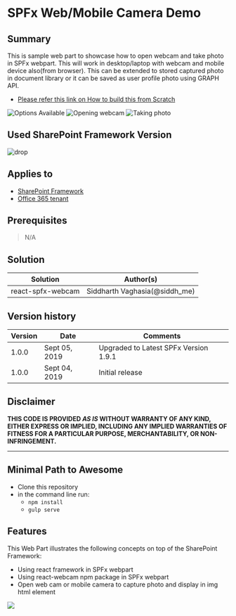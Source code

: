 # SPFx Web/Mobile Camera Demo

## Summary

This is sample web part to showcase how to open webcam and take photo in SPFx webpart. This will work in desktop/laptop with webcam and mobile device also(from browser). This can be extended to stored captured photo in document library or it can be saved as user profile photo using GRAPH API.

* [Please refer this link on How to build this from Scratch](https://www.c-sharpcorner.com/article/how-to-open-webmobile-camera-and-take-photo-from-spfx-webpart/)

![Options Available](screens/3.png?raw=true "Options Available")
![Opening webcam](screens/4.png?raw=true "Opening webcam")
![Taking photo](screens/4.png?raw=true "Taking photo")

## Used SharePoint Framework Version

![drop](https://img.shields.io/badge/version-1.9.1-green.svg)

## Applies to

* [SharePoint Framework](https://docs.microsoft.com/sharepoint/dev/spfx/sharepoint-framework-overview)
* [Office 365 tenant](https://docs.microsoft.com/sharepoint/dev/spfx/set-up-your-developer-tenant)


## Prerequisites

> N/A

## Solution

Solution|Author(s)
--------|---------
react-spfx-webcam | Siddharth Vaghasia(@siddh_me)

## Version history

Version|Date|Comments
-------|----|--------
1.0.0|Sept 05, 2019|Upgraded to Latest SPFx Version 1.9.1
1.0.0|Sept 04, 2019|Initial release

## Disclaimer

**THIS CODE IS PROVIDED *AS IS* WITHOUT WARRANTY OF ANY KIND, EITHER EXPRESS OR IMPLIED, INCLUDING ANY IMPLIED WARRANTIES OF FITNESS FOR A PARTICULAR PURPOSE, MERCHANTABILITY, OR NON-INFRINGEMENT.**

---

## Minimal Path to Awesome

* Clone this repository
* in the command line run:
  * `npm install`
  * `gulp serve`


## Features

This Web Part illustrates the following concepts on top of the SharePoint Framework:

* Using react framework in SPFx webpart
* Using react-webcam npm package in SPFx webpart
* Open web cam or mobile camera to capture photo and display in img html element

<img src="https://telemetry.sharepointpnp.com/sp-dev-fx-webparts/samples/react-spfx-webcam" />
